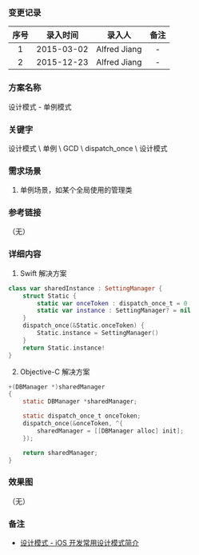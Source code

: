 ### 变更记录

| 序号 | 录入时间 | 录入人 | 备注 |
|:--------:|:--------:|:--------:|:--------:|
| 1 | 2015-03-02 | Alfred Jiang | - |
| 2 | 2015-12-23 | Alfred Jiang | - |

### 方案名称

设计模式 - 单例模式

### 关键字

设计模式 \ 单例 \ GCD \ dispatch_once \ 设计模式

### 需求场景

1. 单例场景，如某个全局使用的管理类

### 参考链接
（无）

### 详细内容

1. Swift 解决方案
```swift
class var sharedInstance : SettingManager {
    struct Static {
        static var onceToken : dispatch_once_t = 0
        static var instance : SettingManager? = nil
    }
    dispatch_once(&Static.onceToken) {
        Static.instance = SettingManager()
    }
    return Static.instance!
}
```

2. Objective-C 解决方案
```objectivec
+(DBManager *)sharedManager
{
    static DBManager *sharedManager;

    static dispatch_once_t onceToken;
    dispatch_once(&onceToken, ^{
        sharedManager = [[DBManager alloc] init];
    });

    return sharedManager;
}
```

### 效果图
（无）

### 备注

 * [设计模式 - iOS 开发常用设计模式简介](Note_00017_20151221.md)
